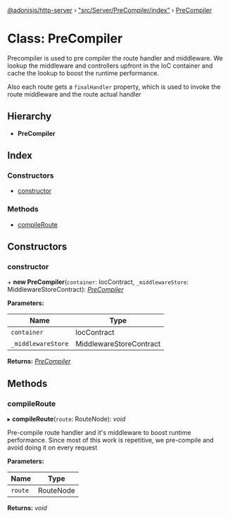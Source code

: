 [@adonisjs/http-server](../README.md) › ["src/Server/PreCompiler/index"](../modules/_src_server_precompiler_index_.md) › [PreCompiler](_src_server_precompiler_index_.precompiler.md)

# Class: PreCompiler

Precompiler is used to pre compiler the route handler and middleware. We
lookup the middleware and controllers upfront in the IoC container
and cache the lookup to boost the runtime performance.

Also each route gets a `finalHandler` property, which is used to invoke the
route middleware and the route actual handler

## Hierarchy

* **PreCompiler**

## Index

### Constructors

* [constructor](_src_server_precompiler_index_.precompiler.md#constructor)

### Methods

* [compileRoute](_src_server_precompiler_index_.precompiler.md#compileroute)

## Constructors

###  constructor

\+ **new PreCompiler**(`container`: IocContract, `_middlewareStore`: MiddlewareStoreContract): *[PreCompiler](_src_server_precompiler_index_.precompiler.md)*

**Parameters:**

Name | Type |
------ | ------ |
`container` | IocContract |
`_middlewareStore` | MiddlewareStoreContract |

**Returns:** *[PreCompiler](_src_server_precompiler_index_.precompiler.md)*

## Methods

###  compileRoute

▸ **compileRoute**(`route`: RouteNode): *void*

Pre-compile route handler and it's middleware to boost runtime performance. Since
most of this work is repetitive, we pre-compile and avoid doing it on every
request

**Parameters:**

Name | Type |
------ | ------ |
`route` | RouteNode |

**Returns:** *void*
